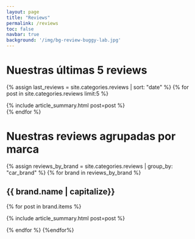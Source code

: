 ```yaml
---
layout: page
title: "Reviews"
permalink: /reviews
toc: false
navbar: true
background: '/img/bg-review-buggy-lab.jpg'
---
```


# Nuestras últimas 5 reviews

{% assign last_reviews = site.categories.reviews | sort: "date" %}
{% for post in site.categories.reviews limit:5 %}
<div>
{% include article_summary.html post=post %}

</div>
{% endfor %}

# Nuestras reviews agrupadas por marca
{% assign reviews_by_brand = site.categories.reviews | group_by: "car_brand" %}
 {% for brand in reviews_by_brand %}
## {{ brand.name | capitalize}}
 {% for post in brand.items %}

<div>
{% include article_summary.html post=post %}
</div>
 
{% endfor %}
{%endfor%}
